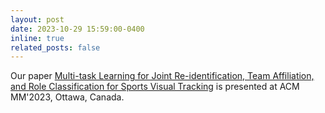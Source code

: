 ```yaml
---
layout: post
date: 2023-10-29 15:59:00-0400
inline: true
related_posts: false
---
```


Our paper <a href='https://dl.acm.org/doi/10.1145/3606038.3616172'>Multi-task Learning for Joint Re-identification, Team Affiliation,  and Role Classification for Sports Visual Tracking</a> is presented at ACM MM'2023, Ottawa, Canada.
